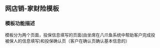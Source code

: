 <!--
 * @Author: za-qixuchao qixuchao@zhongan.com
 * @Date: 2022-12-26 09:54:01
 * @LastEditors: za-qixuchao qixuchao@zhongan.com
 * @LastEditTime: 2022-12-26 11:00:20
 * @FilePath: /zat-planet-h5-cloud-insure/src/views/baseInsurance/templates/netSale/README.md
 * @Description: 这是默认设置,请设置`customMade`, 打开koroFileHeader查看配置 进行设置: https://github.com/OBKoro1/koro1FileHeader/wiki/%E9%85%8D%E7%BD%AE
-->
## 网店销-家财险模板
### 模板功能描述
模板分为两个页面，投保信息填写的页面(由坐席在八爪鱼系统中帮助客户完成投被保人的信息填写)和投保确认页（客户在确认页确认基本信息的）
